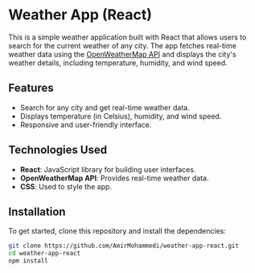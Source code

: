 # Weather App (React)

This is a simple weather application built with React that allows users to search for the current weather of any city. The app fetches real-time weather data using the [OpenWeatherMap API](https://openweathermap.org/api) and displays the city's weather details, including temperature, humidity, and wind speed.

## Features

- Search for any city and get real-time weather data.
- Displays temperature (in Celsius), humidity, and wind speed.
- Responsive and user-friendly interface.

## Technologies Used

- **React**: JavaScript library for building user interfaces.
- **OpenWeatherMap API**: Provides real-time weather data.
- **CSS**: Used to style the app.

## Installation

To get started, clone this repository and install the dependencies:

```bash
git clone https://github.com/AmirMohammedi/weather-app-react.git
cd weather-app-react
npm install
